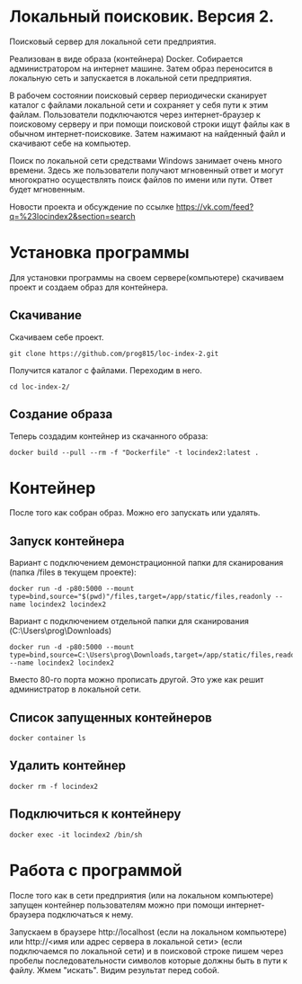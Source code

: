 # Локальный поисковик. Версия 2.

Поисковый сервер для локальной сети предприятия.

Реализован в виде образа (контейнера) Docker.
Собирается администратором на интернет машине.
Затем образ переносится в локальную сеть и запускается в локальной сети предприятия.

В рабочем состоянии поисковый сервер периодически сканирует каталог с файлами локальной сети и сохраняет у себя пути к этим файлам.
Пользователи подключаются через интернет-браузер к поисковому серверу и при помощи поисковой строки ищут файлы как в обычном интернет-поисковике. Затем нажимают на найденный файл и скачивают себе на компьютер.

Поиск по локальной сети средствами Windows занимает очень много времени. Здесь же пользователи получают мгновенный ответ и могут многократно осуществлять поиск файлов по имени или пути. Ответ будет мгновенным.

Новости проекта и обсуждение по ссылке https://vk.com/feed?q=%23locindex2&section=search

# Установка программы
Для установки программы на своем сервере(компьютере) скачиваем проект и создаем образ для контейнера.

## Скачивание

Скачиваем себе проект.
```
git clone https://github.com/prog815/loc-index-2.git
```
Получится каталог с файлами. Переходим в него.
```
cd loc-index-2/
```

## Создание образа

Теперь создадим контейнер из скачанного образа:

```
docker build --pull --rm -f "Dockerfile" -t locindex2:latest .
```

# Контейнер
После того как собран образ. Можно его запускать или удалять.

## Запуск контейнера

Вариант с подключением демонстрационной папки для сканирования (папка /files в текущем проекте):
```
docker run -d -p80:5000 --mount type=bind,source="$(pwd)"/files,target=/app/static/files,readonly --name locindex2 locindex2
```
Вариант с подключением отдельной папки для сканирования (C:\Users\prog\Downloads)
```
docker run -d -p80:5000 --mount type=bind,source=C:\Users\prog\Downloads,target=/app/static/files,readonly --name locindex2 locindex2
```
Вместо 80-го порта можно прописать другой. Это уже как решит администратор в локальной сети.

## Список запущенных контейнеров

```
docker container ls
```

## Удалить контейнер

```
docker rm -f locindex2
```

## Подключиться к контейнеру

```
docker exec -it locindex2 /bin/sh
```

# Работа с программой
После того как в сети предприятия (или на локальном компьютере) запущен контейнер пользователям можно при помощи интернет-браузера подключаться к нему.

Запускаем в браузере http://localhost (если на локальном компьютере) или http://<имя или адрес сервера в локальной сети> (если подключаемся по локальной сети) и в поисковой строке пишем через пробелы последовательности символов которые должны быть в пути к файлу. Жмем "искать". Видим результат перед собой.